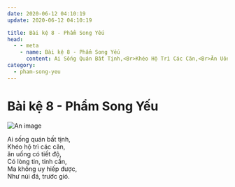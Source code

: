 ```yaml
---
date: 2020-06-12 04:10:19
update: 2020-06-12 04:10:19

title: Bài kệ 8 - Phẩm Song Yếu
head:
  - - meta
    - name: Bài kệ 8 - Phẩm Song Yếu
      content: Ai Sống Quán Bất Tịnh,<Br>Khéo Hộ Trì Các Căn,<Br>Ăn Uống Có Tiết Độ,<Br>Có Lòng Tin, Tinh Cần,<Br>Ma Không Uy Hiếp Được,<Br>Như Núi Đá, Trước Gió.<Br>
category:
  - pham-song-yeu
---
```


# Bài kệ 8 - Phẩm Song Yếu

![An image](/img/pham-song-yeu/pham-song-yeu-008.jpg)

Ai sống quán bất tịnh,<br>Khéo hộ trì các căn,<br>ăn uống có tiết độ,<br>Có lòng tin, tinh cần,<br>Ma không uy hiếp được,<br>Như núi đá, trước gió.<br>
